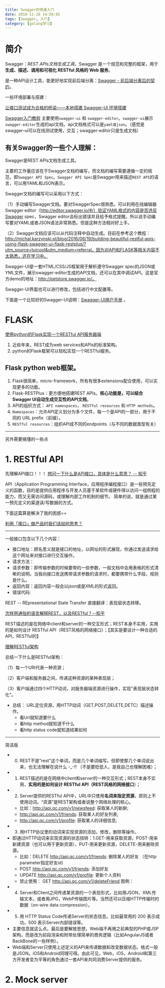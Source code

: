 ```yaml
---
title: Swagger的快速入门
date: 2018-11-28 14:58:02
tags: [Swagger, 入门]
category: [golang学习]
---
```

# 简介
Swagger：*REST APIs文档生成工具*。Swagger 是一个规范和完整的框架，用于**生成、描述、调用和可视化 RESTful 风格的 Web 服务**。

是一种API设计工具，能更好地实现前后端分离：[Swagger - 前后端分离后的契约](https://link.jianshu.com/?t=http://www.cnblogs.com/whitewolf/p/4686154.html)。

<!--more-->

一些环境部署与搭建：

[让接口测试成为合格的桥梁——本地搭建 Swagger-UI 环境搭建](https://link.jianshu.com/?t=https://testerhome.com/topics/8168)

[Swagger入门教程](https://link.jianshu.com/?t=http://www.cnblogs.com/JoiT/p/6378086.html)
主要使用`swagger-ui` 和 `swagger-editor`。`swagger-ui`展示`swagger-editor`生成的api文档，api文档格式可以是`yaml或json`。（感觉是swagger-ui可以在线测试使用，交互；swagger-editor只是生成文档）

## 有关Swagger的一些个人理解：
Swagger是REST APIs文档生成工具。

主要的工作量应该在于Swagger文档的编写，而文档的编写需要遵循一定的规范，即`Swagger API Spec`。`Swagger API Spec`是Swagger用来描述`REST API`的语言，可以用YAML和JSON表示。

Swagger文档的编写可以采用以下方式：

（1）手动编写Swagger文档。要对SwaggerSpec很熟悉。可以利用在线编辑器Swagger editor（http://editor.swagger.io/#/）验证YAML格式的内容是否违反Swagger spec，Swagger editor会标出错误并且给予格式提醒。所以说手动编写要对YAML或者JSON语法非常熟悉。但是这种方法相对好上手。

（2）Swagger文档应该可以从代码注释中自动生成。目前在参考这个教程：http://michal.karzynski.pl/blog/2016/06/19/building-beautiful-restful-apis-using-flask-swagger-ui-flask-restplus/?utm_source=tuicool&utm_medium=referral。因为对API和FLASK等相关内容不太熟悉，还在学习中。

Swagger-UI是一套HTML/CSS/JS框架用于解析遵守Swagger spec的JSON或YML文件，展示swagger-editor生成的API文档，还可以在其中调试API。这是官方demo的地址：http://petstore.swagger.io/。

Swagger-UI界面也可以进行修改，包括进行中文配置等。

下面是一个比较好的Swagger-UI说明：[Swagger-UI用户手册](http://www.cnblogs.com/baiyunchen/p/5895513.html) 。

# FLASK
[使用python的Flask实现一个RESTful API服务器端](https://link.jianshu.com/?t=http://www.cnblogs.com/vovlie/p/4178077.html)

1. 近些年来，REST成为web services和APIs的标准架构。
2. python的Flask框架可以轻松实现一个RESTful服务。

## Flask python web框架。
1. Flask很简单，micro-framework，所有有很多extensions配合使用，可以实现更多的功能。
2. Flask-RESTPlus：更方便地搭建REST APIs。**核心功能是，可以结合Swagger UI自动生成交互性的API文档**。
3. API的组织方式： `API namespaces`， `RESTful resources` 和 `HTTP methods`。
4. `Namespaces`：允许API定义划分为多个文件，每一个是API的一部分，用于不同的 URL prefix（前缀）。
5. `RESTful resources`：组织API成不同的endpoints（与不同的数据类型有关）

-------
另外需要搞懂的一些点
# 1. RESTful API
先理解API接口！！！
[想问一下什么是API接口，具体是什么意思？ -- 知乎](https://www.zhihu.com/question/38594466)

API（Application Programming Interface，应用程序编程接口）是一些预先定义的函数，目的是提供应用程序与开发人员基于某软件或硬件得以访问一组例程的能力，而又无需访问源码，或理解内部工作机制的细节。
简单的说，就是通过某一预先定义的渠道读/写数据的方式。

下面这篇算是解决了我的困惑==

[利用「接口」做产品时我们该如何思考？](http://www.woshipm.com/pd/200895.html)

-------
一般接口包含以下几个内容：

- 接口地址：顾名思义就是接口的地址，以网址的形式展现，你通过发送请求给这个网址来对接口进行交互操作。
- 请求方法：
- 请求参数：即传输参数的时候要带的一些参数，一般文档中会用表格的形式清晰的说明。当我向接口发送携带请求参数的请求时，都要携带什么字段，规则是什么。
- 返回内容：返回内容一般会以json或是XML的形式返回。
- 错误代码:

REST -- REpresentational State Transfer 直接翻译：表现层状态转移。

[怎样用通俗的语言解释REST，以及RESTful？--知乎](https://www.zhihu.com/question/28557115)



REST描述的是在网络中client和server的一种交互形式；REST本身不实用，实用的是如何设计 RESTful API（REST风格的网络接口）；【其实是要设计一种合适的API，RESTful的】

[理解RESTful架构](https://link.jianshu.com/?t=http://www.ruanyifeng.com/blog/2011/09/restful.html)

总结一下什么是RESTful架构：

（1）每一个URI代表一种资源；

（2）客户端和服务器之间，传递这种资源的某种表现层；

（3）客户端通过四个HTTP动词，对服务器端资源进行操作，实现"表现层状态转化"。

- 总结： URL定位资源，用HTTP动词（GET,POST,DELETE,DETC）描述操作。
    - 看Url就知道要什么
    - 看http method就知道干什么
    - 看http status code就知道结果如何

-------
简洁版 

- 0. REST不是"rest"这个单词，而是几个单词缩写。但即使那几个单词说出来，也无法理解在说什么 -_-!! （不是要贬低人，是我自己也理解困难）；
- 1. REST描述的是在网络中client和server的一种交互形式；REST本身不实用，**实用的是如何设计 RESTful API（REST风格的网络接口**）；
- 2. Server提供的RESTful API中，URL中只使用**名词来指定资源**，原则上不使用动词。“资源”是REST架构或者说整个网络处理的核心。
    - 比如：http://api.qc.com/v1/newsfeed: 获取某人的新鲜; 
    - http://api.qc.com/v1/friends: 获取某人的好友列表;
    - http://api.qc.com/v1/profile: 获取某人的详细信息;
- 3. 用HTTP协议里的动词来实现资源的添加，修改，删除等操作。
- 即通过HTTP动词来实现资源的状态扭转：1.GET-用来获取资源，POST-用来新建资源（也可以用于更新资源），PUT-用来更新资源，DELETE-用来删除资源。
    - 比如：DELETE http://api.qc.com/v1/friends: 删除某人的好友 （在http parameter指定好友id）
    - POST http://api.qc.com/v1/friends: 添加好友
    - UPDATE http://api.qc.com/v1/profile: 更新个人资料
    - 禁止使用： GET http://api.qc.com/v1/deleteFriend 图例：
- 4. Server和Client之间传递某资源的一个表现形式，比如用JSON，XML传输文本，或者用JPG，WebP传输图片等。当然还可以压缩HTTP传输时的数据（on-wire data compression）。
- 5. 用 HTTP Status Code传递Server的状态信息。比如最常用的 200 表示成功，500 表示Server内部错误等。
- 主要信息就这么点。最后是要解放思想，Web端不再用之前典型的PHP或JSP架构，而是改为前段渲染和附带处理简单的商务逻辑（比如AngularJS或者BackBone的一些样例）。
- Web端和Server只使用上述定义的API来传递数据和改变数据状态。格式一般是JSON。iOS和Android同理可得。由此可见，Web，iOS，Android和第三方开发者变为平等的角色通过一套API来共同消费Server提供的服务。

# 2. Mock server

